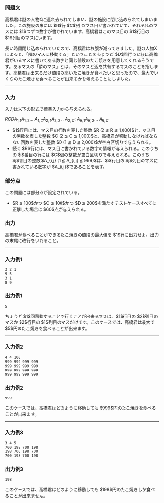 
<div>

<div>

<div>

<section>

### **問題文**

<p>
高橋君は謎の人物Xに連れ去られてしまい、謎の施設に閉じ込められてしまいました。この施設の床には $R$行 $C$列 のマス目が書かれていて、それぞれのマスには $1$つずつ数字が書かれています。高橋君はこのマス目の $1$行目の $1$列目のマスにいます。
</p>

<p>
長い時間閉じ込められていたので、高橋君はお腹が減ってきました。謎の人物Xによると、「隣のマスに移動する」ということをちょうど $D$回行った後に高橋君がいるマスに書いてある数字と同じ値段のたこ焼きを用意してくれるそうです。あるマスの「隣のマス」とは、そのマスと辺を共有するマスのことを指します。高橋君は出来るだけ値段の高いたこ焼きが食べたいと思ったので、最大でいくらのたこ焼きを食べることが出来るかを考えることにしました。
</p>

</section>

</div>

---

<div>

<div>

<section>

### **入力**

<p>
入力は以下の形式で標準入力から与えられる。
</p>

<div>

$R$$C$$D$$A_{1,1}$$A_{1,2}$... $A_{1,C}$$A_{2,1}$$A_{2,2}$... $A_{2,C}$:
$A_{R,1}$$A_{R,2}$... $A_{R,C}$
</div>

<ul>

<li>
$1$行目には、マス目の行数を表した整数 $R (2 ≦ R ≦ 1,000)$と、マス目の列数を表した整数 $C (2 ≦ C ≦ 1,000)$と、高橋君が移動しなければならない回数を表した整数 $D (1 ≦ D ≦ 2,000)$が空白区切りで与えられる。
</li>

<li>
続く $R$行には、マス目に書かれている数字の情報が与えられる。このうちの $i$番目の行には $C$個の整数が空白区切りで与えられる。このうち $j$番目の整数 $A_{i,j} (1 ≦ A_{i,j} ≦ 999)$は、$i$行目の $j$列目のマスに書かれている数字が $A_{i,j}$であることを表す。
</li>

</ul>

</section>

</div>

<div>

<section>

### **部分点**

<p>
この問題には部分点が設定されている。
</p>

<ul>

<li>
$R ≦ 100$かつ $C ≦ 100$かつ $D ≦ 200$を満たすテストケースすべてに正解した場合は $60$点が与えられる。
</li>

</ul>

</section>

</div>

<div>

<section>

### **出力**

<p>
高橋君が食べることができるたこ焼きの値段の最大値を $1$行に出力せよ。出力の末尾に改行をいれること。
</p>

</section>

</div>

</div>

---

<div>

<section>

### **入力例1**

```
3 2 1
9 5
3 1
8 9
```

</section>

</div>

<div>

<section>

### **出力例1**

```
5
```

<p>
ちょうど $1$回移動することで行くことが出来るマスは、$1$行目の $2$列目のマスか $2$行目の $1$列目のマスだけです。このケースでは、高橋君は最大で $5$円のたこ焼きを食べることが出来ます。
</p>

</section>

</div>

---

<div>

<section>

### **入力例2**

```
4 4 100
999 999 999 999
999 999 999 999
999 999 999 999
999 999 999 999
```

</section>

</div>

<div>

<section>

### **出力例2**

```
999
```

<p>
このケースでは、高橋君はどのように移動しても $999$円のたこ焼きを食べることが出来ます。
</p>

</section>

</div>

---

<div>

<section>

### **入力例3**

```
3 4 5
700 198 700 198
198 700 198 700
700 198 700 198
```

</section>

</div>

<div>

<section>

### **出力例3**

```
198
```

<p>
このケースでは、高橋君はどのように移動しても $198$円のたこ焼きしか食べることが出来ません。
</p>

</section>

</div>

</div>

</div>
